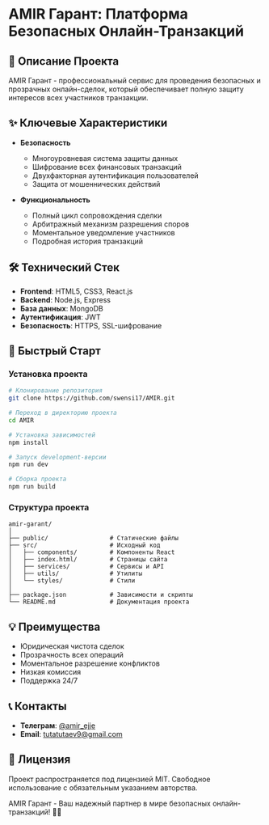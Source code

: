 # AMIR Гарант: Платформа Безопасных Онлайн-Транзакций

## 📌 Описание Проекта
AMIR Гарант - профессиональный сервис для проведения безопасных и прозрачных онлайн-сделок, который обеспечивает полную защиту интересов всех участников транзакции.

## ✨ Ключевые Характеристики
- **Безопасность**
  - Многоуровневая система защиты данных
  - Шифрование всех финансовых транзакций
  - Двухфакторная аутентификация пользователей
  - Защита от мошеннических действий

- **Функциональность**
  - Полный цикл сопровождения сделки
  - Арбитражный механизм разрешения споров
  - Моментальное уведомление участников
  - Подробная история транзакций

## 🛠️ Технический Стек
- **Frontend**: HTML5, CSS3, React.js
- **Backend**: Node.js, Express
- **База данных**: MongoDB
- **Аутентификация**: JWT
- **Безопасность**: HTTPS, SSL-шифрование

## 🚀 Быстрый Старт
### Установка проекта
```bash
# Клонирование репозитория
git clone https://github.com/swensi17/AMIR.git

# Переход в директорию проекта
cd AMIR

# Установка зависимостей
npm install

# Запуск development-версии
npm run dev

# Сборка проекта
npm run build
```

### Структура проекта
```
amir-garant/
│
├── public/                 # Статические файлы
├── src/                    # Исходный код
│   ├── components/         # Компоненты React
│   ├── index.html/         # Страницы сайта
│   ├── services/           # Сервисы и API
│   ├── utils/              # Утилиты
│   └── styles/             # Стили
│
├── package.json            # Зависимости и скрипты
└── README.md               # Документация проекта
```

## 💡 Преимущества
- Юридическая чистота сделок
- Прозрачность всех операций
- Моментальное разрешение конфликтов
- Низкая комиссия
- Поддержка 24/7

## 📞 Контакты
- **Телеграм**: [@amir_ejje](https://t.me/amir_ejje)
- **Email**: tutatutaev9@gmail.com

## 📄 Лицензия
Проект распространяется под лицензией MIT. Свободное использование с обязательным указанием авторства.

AMIR Гарант - Ваш надежный партнер в мире безопасных онлайн-транзакций! 💼🤝
